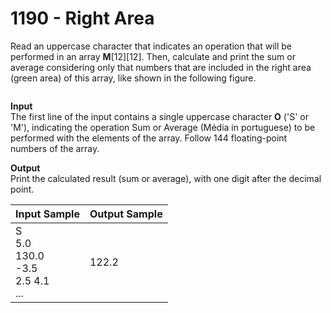 # 1190 - Right Area

Read an uppercase character that indicates an operation that will be performed in an array **M**[12][12]. Then, calculate and print the sum or average considering only that numbers that are included in the right area (green area) of this array, like shown in the following figure.

![]()

**Input**<br>
The first line of the input contains a single uppercase character **O** ('S' or 'M'), indicating the operation Sum or Average (Média in portuguese) to be performed with the elements of the array. Follow 144 floating-point numbers of the array.

**Output**<br>
Print the calculated result (sum or average), with one digit after the decimal point.

| Input Sample	                                        | Output Sample |
|:------------------------------------------------------|:--------------|
| S <br> 5.0 <br> 130.0 <br> -3.5 <br> 2.5 4.1 <br> ... | 122.2         |